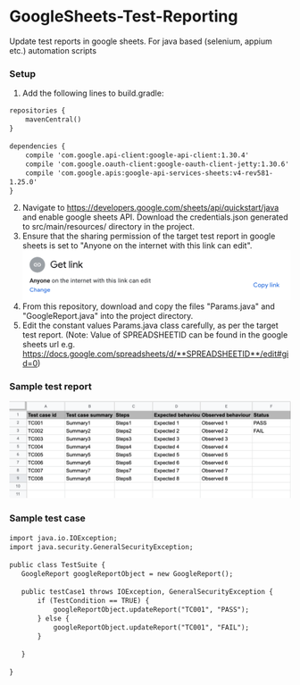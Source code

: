 # GoogleSheets-Test-Reporting
Update test reports in google sheets. For java based (selenium, appium etc.) automation scripts

### Setup
1. Add the following lines to build.gradle:
```
repositories {
    mavenCentral()
}

dependencies {
    compile 'com.google.api-client:google-api-client:1.30.4'
    compile 'com.google.oauth-client:google-oauth-client-jetty:1.30.6'
    compile 'com.google.apis:google-api-services-sheets:v4-rev581-1.25.0'
}
```
2. Navigate to https://developers.google.com/sheets/api/quickstart/java and enable google sheets API. Download the credentials.json generated to src/main/resources/ directory in the project.
3. Ensure that the sharing permission of the target test report in google sheets is set to "Anyone on the internet with this link can edit".
![](images/google_testReport_permission.png)
4. From this repository, download and copy the files "Params.java" and "GoogleReport.java" into the project directory.
5. Edit the constant values Params.java class carefully, as per the target test report. (Note: Value of SPREADSHEETID can be found in the google sheets url e.g. https://docs.google.com/spreadsheets/d/**SPREADSHEETID**/edit#gid=0)

 ### Sample test report
 ![](images/sample-test-report.png)
 
 ### Sample test case
 ```
 import java.io.IOException;
import java.security.GeneralSecurityException;

public class TestSuite {
	GoogleReport googleReportObject = new GoogleReport();

	public testCase1 throws IOException, GeneralSecurityException {
		if (TestCondition == TRUE) {
			googleReportObject.updateReport("TC001", "PASS");
		} else {
			googleReportObject.updateReport("TC001", "FAIL");
		}
			
	}

}

 ```
